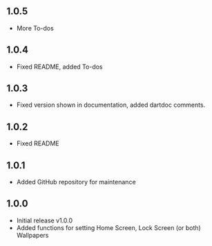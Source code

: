 ## 1.0.5

* More To-dos

## 1.0.4

* Fixed README, added To-dos

## 1.0.3

* Fixed version shown in documentation, added dartdoc comments.

## 1.0.2

* Fixed README

## 1.0.1

* Added GitHub repository for maintenance

## 1.0.0

* Initial release v1.0.0
* Added functions for setting Home Screen, Lock Screen (or both) Wallpapers

